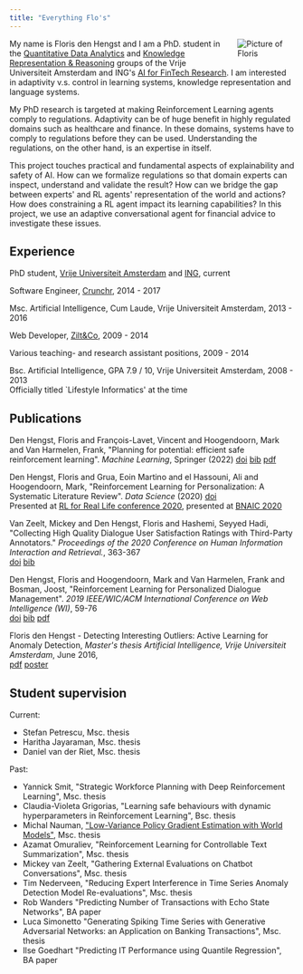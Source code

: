 ```yaml
---
title: "Everything Flo's"
---
```


<img src="/imgs/flopic.jpg" style="max-width:20%;min-width:40px;float:right;padding:0 0 1em 1em;" alt="Picture of Floris" />

My name is Floris den Hengst and I am a PhD. student in the [Quantitative Data Analytics](https://www.qda.cs.vu.nl) and [Knowledge
Representation & Reasoning](https://krr.cs.vu.nl/) groups of the Vrije Universiteit Amsterdam and
ING's [AI for FinTech Research](https://se.ewi.tudelft.nl/ai4fintech/). I am
interested in adaptivity v.s. control in learning systems, knowledge
representation and language systems.

My PhD research is targeted at making Reinforcement Learning agents comply to regulations.
Adaptivity can be of huge benefit in highly regulated domains such as healthcare and finance. In
these domains, systems have to comply to regulations before they can be used. Understanding the
regulations, on the other hand, is an expertise in itself.

This project touches practical and fundamental aspects of explainability and safety of AI.  How
can we formalize regulations so that domain experts can inspect, understand and validate the
result? How can we bridge the gap between experts' and RL agents' representation of the world and
actions? How does constraining a RL agent impact its learning capabilities? In this project, we
use an adaptive conversational agent for financial advice to investigate these issues.

## Experience
PhD student, [Vrije Universiteit
Amsterdam](https://www.cs.vu.nl/ci/index.php/constrained-reinforcement-learning-for-personalization-in-highly-regulated-domains/) and [ING](https://icai.ai/ai-for-fintech-lab/), current

Software Engineer, [Crunchr](https://www.crunchrapps.com), 2014 - 2017

Msc. Artificial Intelligence, Cum Laude, Vrije Universiteit Amsterdam, 2013 - 2016

Web Developer, [Zilt&Co](https://www.ziltenco.nl), 2009 - 2014

Various teaching- and research assistant positions, 2009 - 2014

Bsc. Artificial Intelligence, GPA 7.9 / 10, Vrije Universiteit Amsterdam, 2008 - 2013   
  Officially titled `Lifestyle Informatics' at the time

## Publications
Den Hengst, Floris and François-Lavet, Vincent and Hoogendoorn, Mark and Van Harmelen, Frank,
"Planning for potential: efficient safe reinforcement learning".
*Machine Learning*, Springer (2022) [doi](https://doi.org/10.1007/s10994-022-06143-6) [bib](/publications/mlj22.bib) [pdf](https://link.springer.com/content/pdf/10.1007/s10994-022-06143-6.pdf)


Den Hengst, Floris and Grua, Eoin Martino and el Hassouni, Ali and Hoogendoorn, Mark,
"Reinforcement Learning for Personalization: A Systematic Literature Review".
*Data Science* (2020) [doi](https://doi.org/10.3233/DS-200028)  
Presented at [RL for Real Life conference 2020](https://sites.google.com/view/RL4RealLife), presented at [BNAIC 2020](https://bnaic.liacs.leidenuniv.nl/)

Van Zeelt, Mickey and Den Hengst, Floris and Hashemi, Seyyed Hadi,
"Collecting High Quality Dialogue User Satisfaction Ratings with Third-Party Annotators."
*Proceedings of the 2020 Conference on Human Information Interaction and Retrieval.*,
363-367  
[doi](https://doi.org/10.1145/3343413.3377998) [bib](/publications/van2020collecting.bib) 

Den Hengst, Floris and Hoogendoorn, Mark and Van Harmelen, Frank and Bosman, Joost,
"Reinforcement Learning for Personalized Dialogue Management". *2019 IEEE/WIC/ACM International
Conference on Web Intelligence (WI)*, 59-76  
[doi](https://doi.org/10.1145/3350546.3352501) [bib](/publications/wi19.bib) [pdf](/publications/wi19.pdf) 

Floris den Hengst - Detecting Interesting Outliers: Active Learning for Anomaly Detection,
_Master's thesis Artificial Intelligence, Vrije Universiteit Amsterdam_, June 2016,  
[pdf](publications/masterthesis_floris_den_hengst.pdf) [poster](publications/bnaic17poster.pdf)


## Student supervision
Current:
* Stefan Petrescu, Msc. thesis
* Haritha Jayaraman, Msc. thesis
* Daniel van der Riet, Msc. thesis

Past:
* Yannick Smit, "Strategic Workforce Planning with Deep Reinforcement Learning", Msc. thesis
* Claudia-Violeta Grigorias, "Learning safe behaviours with dynamic hyperparameters in Reinforcement Learning", Bsc. thesis
* Michal Nauman, ["Low-Variance Policy Gradient Estimation with World Models"](https://arxiv.org/abs/2010.15622), Msc. thesis
* Azamat Omuraliev, "Reinforcement Learning for Controllable Text Summarization", Msc. thesis
* Mickey van Zeelt, "Gathering External Evaluations on Chatbot Conversations", Msc. thesis
* Tim Nederveen, "Reducing Expert Interference in Time Series Anomaly Detection Model Re-evaluations", Msc. thesis
* Rob Wanders "Predicting Number of Transactions with Echo State Networks", BA paper
* Luca Simonetto "Generating Spiking Time Series with Generative Adversarial Networks: an Application on Banking Transactions", Msc. thesis
* Ilse Goedhart "Predicting IT Performance using Quantile Regression", BA paper
